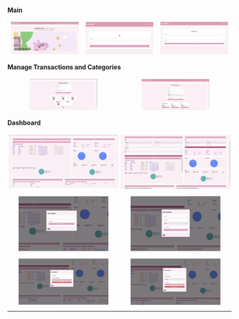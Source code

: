 #### Main 
<div style="display: flex; justify-content: space-around;">
  <img src="main.jpg" alt="Main" width="30%" />
  <img src="login.jpg" alt="Login" width="30%" />
  <img src="register.jpg" alt="Register" width="30%" />
</div>

#### Manage Transactions and Categories

<div style="display: flex; justify-content: space-around;">
  <img src="aC.jpg" alt="Categories" width="30%" />
  <img src="aT.jpg" alt="Transactions" width="30%" />
</div>

#### Dashboard
<div style="display: flex; justify-content: space-around;">
  <img src="dash.jpg" alt="Main" width="49%" />
  <img src="daskF.jpg" alt="Main" width="49%" />
</div>
<br/>

<div style="display: flex; justify-content: space-around;">
  <img src="dashac.jpg" alt="Main" width="40%" />
  <img src="dashat.jpg" alt="Login" width="40%" />
</div>
<br>
<div style="display: flex; justify-content: space-around;">
  <img src="dashec.jpg" alt="Main" width="40%" />
  <img src="dashet.jpg" alt="Login" width="40%" />
</div>

---
